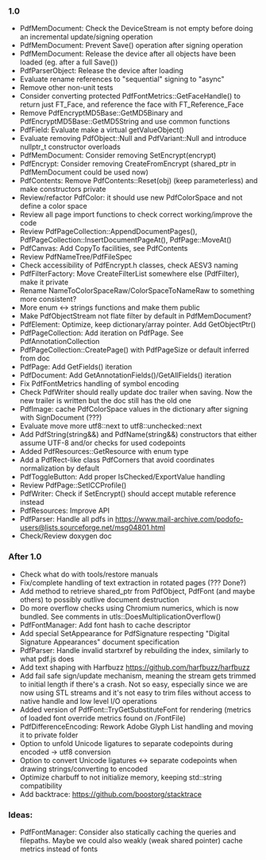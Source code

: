 ### 1.0
- PdfMemDocument: Check the DeviceStream is not empty before doing an incremental update/signing operation
- PdfMemDocument: Prevent Save() operation after signing operation
- PdfMemDocument: Release the device after all objects have been loaded (eg. after a full Save())
- PdfParserObject: Release the device after loading
- Evaluate rename references to "sequential" signing to "async"
- Remove other non-unit tests
- Consider converting protected PdfFontMetrics::GetFaceHandle() to return just FT_Face,
and reference the face with FT_Reference_Face
- Remove PdfEncryptMD5Base::GetMD5Binary and PdfEncryptMD5Base::GetMD5String and use common functions
- PdfField: Evaluate make a virtual getValueObject()
- Evaluate removing PdfObject::Null and PdfVariant::Null and introduce nullptr_t constructor overloads
- PdfMemDocument: Consider removing SetEncrypt(encrypt)
- PdfEncrypt: Consider removing CreateFromEncrypt (shared_ptr in PdfMemDocument could be used now)
- PdfContents: Remove PdfContents::Reset(obj) (keep parameterless) and make constructors private
- Review/refactor PdfColor: it should use new PdfColorSpace and not define a color space
- Review all page import functions to check correct working/improve the code
- Review PdfPageCollection::AppendDocumentPages(),
  PdfPageCollection::InsertDocumentPageAt(), PdfPage::MoveAt()
- PdfCanvas: Add CopyTo facilities, see PdfContents
- Review PdfNameTree/PdfFileSpec
- Check accessibility of PdfEncrypt.h classes, check AESV3 naming
- PdfFilterFactory: Move CreateFilterList somewhere else (PdfFilter), make it private
- Rename NameToColorSpaceRaw/ColorSpaceToNameRaw to something more consistent?
- More enum <-> strings functions and make them public
- Make PdfObjectStream not flate filter by default in PdfMemDocument?
- PdfElement: Optimize, keep dictionary/array pointer. Add GetObjectPtr()
- PdfPageCollection: Add iteration on PdfPage. See PdfAnnotationCollection
- PdfPageCollection::CreatePage() with PdfPageSize or default inferred from doc
- PdfPage: Add GetFields() iteration
- PdfDocument: Add GetAnnotationFields()/GetAllFields() iteration
- Fix PdfFontMetrics handling of symbol encoding
- Check PdfWriter should really update doc trailer when saving.
  Now the new trailer is written but the doc still has the old one
- PdfImage: cache PdfColorSpace
values in the dictionary after signing with SignDocument (???)
- Evaluate move more utf8::next to utf8::unchecked::next
- Add PdfString(string&&) and PdfName(string&&) constructors that
either assume UTF-8 and/or checks for used codepoints
- Added PdfResources::GetResource with enum type
- Add a PdfRect-like class PdfCorners that avoid coordinates normalization
  by default
- PdfToggleButton: Add proper IsChecked/ExportValue handling
- Review PdfPage::SetICCProfile()
- PdfWriter: Check if SetEncrypt() should accept mutable reference instead
- PdfResources: Improve API
- PdfParser: Handle all pdfs in
  https://www.mail-archive.com/podofo-users@lists.sourceforge.net/msg04801.html
- Check/Review doxygen doc

### After 1.0
- Check what do with tools/restore manuals
- Fix/complete handling of text extraction in rotated pages (??? Done?)
- Add method to retrieve shared_ptr from PdfObject, PdfFont (and
  maybe others) to possibly outlive document destruction
- Do more overflow checks using Chromium numerics, which is now
  bundled. See comments in utls::DoesMultiplicationOverflow()
- PdfFontManager: Add font hash to cache descriptor
- Add special SetAppearance for PdfSignature respecting
  "Digital Signature Appearances" document specification
- PdfParser: Handle invalid startxref by rebuilding the index,
  similarly to what pdf.js does
- Add text shaping with Harfbuzz https://github.com/harfbuzz/harfbuzz
- Add fail safe sign/update mechanism, meaning the stream gets trimmed
  to initial length if there's a crash. Not so easy, especially since
  we are now using STL streams and it's not easy to trim files
  without access to native handle and low level I/O operations
- Added version of PdfFont::TryGetSubstituteFont for rendering
  (metrics of loaded font override metrics found on /FontFile)
- PdfDifferenceEncoding: Rework Adobe Glyph List handling and moving it to private folder
- Option to unfold Unicode ligatures to separate codepoints during encoded -> utf8 conversion
- Option to convert Unicode ligatures <-> separate codepoints when drawing strings/converting to encoded
- Optimize charbuff to not initialize memory, keeping std::string compatibility
- Add backtrace: https://github.com/boostorg/stacktrace

### Ideas:
- PdfFontManager: Consider also statically caching the queries and filepaths.
  Maybe we could also weakly (weak shared pointer) cache metrics instead of fonts
